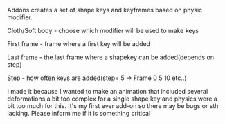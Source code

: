 Addons creates a set of shape keys and keyframes based on physic modifier.

Cloth/Soft body - choose which modifier will be used to make keys

First frame - frame where a first key will be added

Last frame - the last frame where a shapekey can be added(depends on step)

Step - how often keys are added(step= 5 -> Frame 0 5 10 etc..)

I made it because I wanted to make an animation that included several deformations a bit too complex for a single shape key and physics were a bit too much for this.
It's my first ever add-on so there may be bugs or sth lacking. Please inform me if it is something critical

